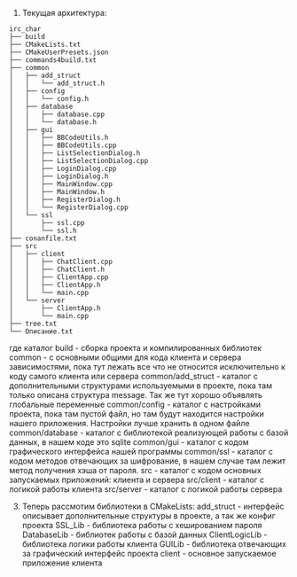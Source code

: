 1) Текущая архитектура:
```
irc_char
├── build
├── CMakeLists.txt
├── CMakeUserPresets.json
├── commands4build.txt
├── common
│   ├── add_struct
│   │   └── add_struct.h
│   ├── config
│   │   └── config.h
│   ├── database
│   │   ├── database.cpp
│   │   └── database.h
│   ├── gui
│   │   ├── BBCodeUtils.h
│   │   ├── BBCodeUtils.cpp
│   │   ├── ListSelectionDialog.h
│   │   ├── ListSelectionDialog.cpp
│   │   ├── LoginDialog.cpp
│   │   ├── LoginDialog.h
│   │   ├── MainWindow.cpp
│   │   ├── MainWindow.h
│   │   ├── RegisterDialog.h
│   │   └── RegisterDialog.cpp
│   └── ssl
│       ├── ssl.cpp
│       └── ssl.h
├── conanfile.txt
├── src
│   ├── client
│   │   ├── ChatClient.cpp
│   │   ├── ChatClient.h
│   │   ├── ClientApp.cpp
│   │   ├── ClientApp.h
│   │   └── main.cpp
│   └── server
│       ├── ClientApp.h
│       └── main.cpp
├── tree.txt
└── Описание.txt
```
где каталог build - сборка проекта и компилированных библиотек
common - с основными общими для кода клиента и сервера зависимостями, пока тут лежать все что не относится исключительно к коду самого клиента или сервера
common/add_struct - каталог с дополнительными структурами используемыми в проекте, пока там только описана структура message. Так же тут хорошо объявлять глобальные переменные
common/config - каталог с настройками проекта, пока там пустой файл, но там будут находится настройки нашего приложения. Настройки лучше хранить в одном файле
common/database - каталог с библиотекой реализующей работы с базой данных, в нашем коде это sqlite
common/gui - каталог с кодом графического интерфейса нашей программы
common/ssl - каталог с кодом методов отвечающих за шифрование, в нашем случае там лежит метод получения хэша от пароля.
src - каталог с кодом основных запускаемых приложений: клиента и сервера
src/client - каталог с логикой работы клиента
src/server - каталог с логикой работы сервера

3) Теперь рассмотим библиотеки в CMakeLists:
add_struct - интерфейс описывает дополнительные структуры в проекте, а так же конфиг проекта
SSL_Lib - библиотека работы с хешированием пароля
DatabaseLib - библиотек работы с базой данных
ClientLogicLib - библиотека логики работы клиента
GUILib - библиотека отвечающих за графический интерфейс проекта
client - основное запускаемое приложение клиента
